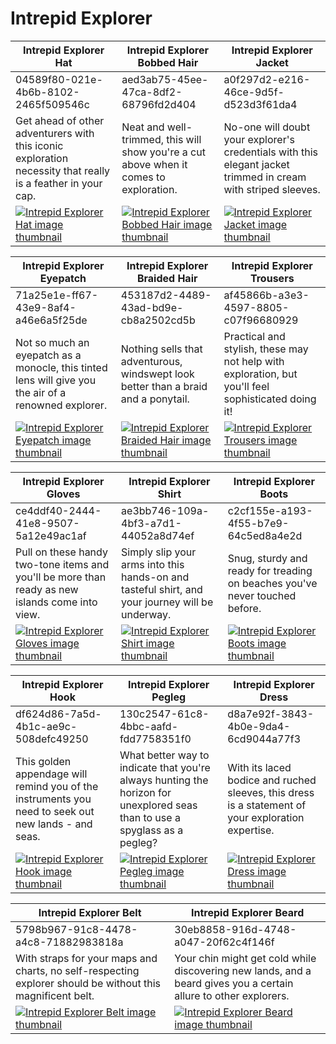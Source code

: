 # Intrepid Explorer

| Intrepid Explorer Hat | Intrepid Explorer Bobbed Hair | Intrepid Explorer Jacket |
| --------------------- | ----------------------------- | ------------------------ |
| 04589f80-021e-4b6b-8102-2465f509546c | aed3ab75-45ee-47ca-8df2-68796fd2d404 | a0f297d2-e216-46ce-9d5f-d523d3f61da4 |
| Get ahead of other adventurers with this iconic exploration necessity that really is a feather in your cap. | Neat and well-trimmed, this will show you're a cut above when it comes to exploration. | No-one will doubt your explorer's credentials with this elegant jacket trimmed in cream with striped sleeves. |
| [![Intrepid Explorer Hat image thumbnail](https://seaofthieves.wiki.gg/images/e/e7/Intrepid_Explorer_Hat.png)](https://seaofthieves.wiki.gg/wiki/Intrepid_Explorer_Hat) | [![Intrepid Explorer Bobbed Hair image thumbnail](https://seaofthieves.wiki.gg/images/6/60/Intrepid_Explorer_Bobbed_Hair.png)](https://seaofthieves.wiki.gg/wiki/Intrepid_Explorer_Bobbed_Hair) | [![Intrepid Explorer Jacket image thumbnail](https://seaofthieves.wiki.gg/images/4/4d/Intrepid_Explorer_Jacket.png)](https://seaofthieves.wiki.gg/wiki/Intrepid_Explorer_Jacket) |

| Intrepid Explorer Eyepatch | Intrepid Explorer Braided Hair | Intrepid Explorer Trousers |
| -------------------------- | ------------------------------ | -------------------------- |
| 71a25e1e-ff67-43e9-8af4-a46e6a5f25de | 453187d2-4489-43ad-bd9e-cb8a2502cd5b | af45866b-a3e3-4597-8805-c07f96680929 |
| Not so much an eyepatch as a monocle, this tinted lens will give you the air of a renowned explorer. | Nothing sells that adventurous, windswept look better than a braid and a ponytail. | Practical and stylish, these may not help with exploration, but you'll feel sophisticated doing it! |
| [![Intrepid Explorer Eyepatch image thumbnail](https://seaofthieves.wiki.gg/images/c/cf/Intrepid_Explorer_Eyepatch.png)](https://seaofthieves.wiki.gg/wiki/Intrepid_Explorer_Eyepatch) | [![Intrepid Explorer Braided Hair image thumbnail](https://seaofthieves.wiki.gg/images/b/b8/Intrepid_Explorer_Braided_Hair.png)](https://seaofthieves.wiki.gg/wiki/Intrepid_Explorer_Braided_Hair) | [![Intrepid Explorer Trousers image thumbnail](https://seaofthieves.wiki.gg/images/e/e4/Intrepid_Explorer_Trousers.png)](https://seaofthieves.wiki.gg/wiki/Intrepid_Explorer_Trousers) |

| Intrepid Explorer Gloves | Intrepid Explorer Shirt | Intrepid Explorer Boots |
| ------------------------ | ----------------------- | ----------------------- |
| ce4ddf40-2444-41e8-9507-5a12e49ac1af | ae3bb746-109a-4bf3-a7d1-44052a8d74ef | c2cf155e-a193-4f55-b7e9-64c5ed8a4e2d |
| Pull on these handy two-tone items and you'll be more than ready as new islands come into view. | Simply slip your arms into this hands-on and tasteful shirt, and your journey will be underway. | Snug, sturdy and ready for treading on beaches you've never touched before. |
| [![Intrepid Explorer Gloves image thumbnail](https://seaofthieves.wiki.gg/images/3/3e/Intrepid_Explorer_Gloves.png)](https://seaofthieves.wiki.gg/wiki/Intrepid_Explorer_Gloves) | [![Intrepid Explorer Shirt image thumbnail](https://seaofthieves.wiki.gg/images/0/0f/Intrepid_Explorer_Shirt.png)](https://seaofthieves.wiki.gg/wiki/Intrepid_Explorer_Shirt) | [![Intrepid Explorer Boots image thumbnail](https://seaofthieves.wiki.gg/images/e/e3/Intrepid_Explorer_Boots.png)](https://seaofthieves.wiki.gg/wiki/Intrepid_Explorer_Boots) |

| Intrepid Explorer Hook | Intrepid Explorer Pegleg | Intrepid Explorer Dress |
| ---------------------- | ------------------------ | ----------------------- |
| df624d86-7a5d-4b1c-ae9c-508defc49250 | 130c2547-61c8-4bbc-aafd-fdd7758351f0 | d8a7e92f-3843-4b0e-9da4-6cd9044a77f3 |
| This golden appendage will remind you of the instruments you need to seek out new lands - and seas. | What better way to indicate that you're always hunting the horizon for unexplored seas than to use a spyglass as a pegleg? | With its laced bodice and ruched sleeves, this dress is a statement of your exploration expertise. |
| [![Intrepid Explorer Hook image thumbnail](https://seaofthieves.wiki.gg/images/8/86/Intrepid_Explorer_Hook.png)](https://seaofthieves.wiki.gg/wiki/Intrepid_Explorer_Hook) | [![Intrepid Explorer Pegleg image thumbnail](https://seaofthieves.wiki.gg/images/b/b0/Intrepid_Explorer_Pegleg.png)](https://seaofthieves.wiki.gg/wiki/Intrepid_Explorer_Pegleg) | [![Intrepid Explorer Dress image thumbnail](https://seaofthieves.wiki.gg/images/0/04/Intrepid_Explorer_Dress.png)](https://seaofthieves.wiki.gg/wiki/Intrepid_Explorer_Dress) |

| Intrepid Explorer Belt | Intrepid Explorer Beard |
| ---------------------- | ----------------------- |
| 5798b967-91c8-4478-a4c8-71882983818a | 30eb8858-916d-4748-a047-20f62c4f146f |
| With straps for your maps and charts, no self-respecting explorer should be without this magnificent belt. | Your chin might get cold while discovering new lands, and a beard gives you a certain allure to other explorers. |
| [![Intrepid Explorer Belt image thumbnail](https://seaofthieves.wiki.gg/images/c/c1/Intrepid_Explorer_Belt.png)](https://seaofthieves.wiki.gg/wiki/Intrepid_Explorer_Belt) | [![Intrepid Explorer Beard image thumbnail](https://seaofthieves.wiki.gg/images/b/b7/Intrepid_Explorer_Beard.png)](https://seaofthieves.wiki.gg/wiki/Intrepid_Explorer_Beard) |
